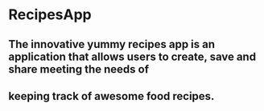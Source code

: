 # RecipesApp
## The innovative yummy recipes app is an application that allows users  to create, save and share meeting the needs of 
## keeping track of awesome food recipes.
